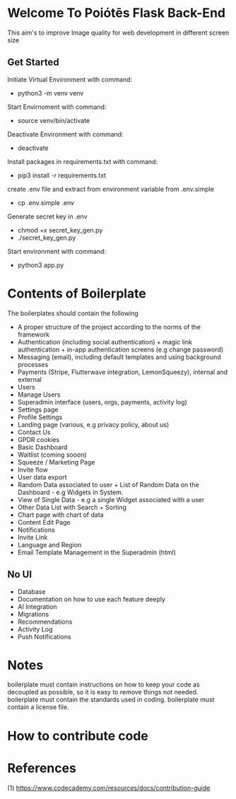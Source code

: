 # Welcome To Poiótēs Flask Back-End
This aim's to improve Image quality for web development in different screen size

## Get Started

Initiate Virtual Environment with command:
- python3 -m venv venv

Start Envirnoment with command:
- source venv/bin/activate

Deactivate Environment with command:
- deactivate

Install packages in requirements.txt with command:
- pip3 install -r requirements.txt

create .env file and extract from environment variable from .env.simple
- cp .env.simple .env

Generate secret key in .env
- chmod +x secret_key_gen.py
- ./secret_key_gen.py

Start environment with command:
- python3 app.py 


# Contents of Boilerplate

The boilerplates should contain the following

- A proper structure of the project according to the norms of the framework
- Authentication (including social authentication) + magic link authentication + in-app authentication screens (e.g change password)
- Messaging (email), including default templates and using background processes
- Payments (Stripe, Flutterwave integration, LemonSqueezy), internal and external
- Users
- Manage Users
- Superadmin interface (users, orgs, payments, activity log)
- Settings page
- Profile Settings
- Landing page (various, e.g privacy policy, about us)
- Contact Us
- GPDR cookies
- Basic Dashboard
- Waitlist (coming sooon)
- Squeeze / Marketing Page
- Invite flow
- User data export
- Random Data associated to user + List of Random Data on the Dashboard - e.g Widgets in System.
- View of Single Data - e.g a single Widget associated with a user
- Other Data List with Search + Sorting
- Chart page with chart of data
- Content Edit Page
- Notifications
- Invite Link
- Language and Region
- Email Template Management in the Superadmin (html)

## No UI
- Database
- Documentation on how to use each feature deeply
- AI Integration
- Migrations
- Recommendations
- Activity Log
- Push Notifications
  
# Notes
boilerplate must contain instructions on how to keep your code as decoupled as possible, so it is easy to remove things not needed. boilerplate must contain the standards used in coding. boilerplate must contain a license file.

# How to contribute code


# References
(1) https://www.codecademy.com/resources/docs/contribution-guide
